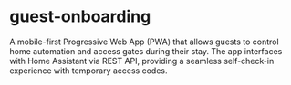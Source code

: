 # guest-onboarding
A mobile-first Progressive Web App (PWA) that allows guests to control home automation and access gates during their stay. The app interfaces with Home Assistant via REST API, providing a seamless self-check-in experience with temporary access codes.
